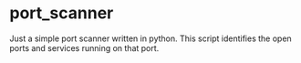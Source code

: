 # port_scanner
Just a simple port scanner written in python.
This script identifies the open ports and services running on that port.
